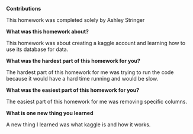 **Contributions**

This homework was completed solely by Ashley Stringer

**What was this homework about?**

This homework was about creating a kaggle account and learning how to use its database for data.

**What was the hardest part of this homework for you?**

The hardest part of this homework for me was trying to run the code because it would have a hard time running and would be slow.

**What was the easiest part of this homework for you?**

The easiest part of this homework for me was removing specific columns.

**What is one new thing you learned**

A new thing I learned was what kaggle is and how it works.
